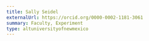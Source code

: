 ```yaml
---
title: Sally Seidel
externalUrl: https://orcid.org/0000-0002-1181-3061
summary: Faculty, Experiment
type: altuniversityofnewmexico
---
```

